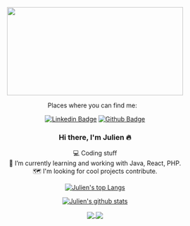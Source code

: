 </p>
<p align='center'>
   <img src="https://github.githubassets.com/images/modules/open_graph/github-octocat.png" width="400" height="200">
</p>
<p align='center'>
<a align='center'>
<a> Places where you can find me: </a>&nbsp;&nbsp;
 <div align='center'>
    
[![Linkedin Badge](https://img.shields.io/badge/-LinkedIn-blue?style=flat-square&logo=Linkedin&logoColor=white&link=https://www.linkedin.com/in/julien-von-der-marck/)](https://www.linkedin.com/in/julien-von-der-marck/)
[![Github Badge](https://img.shields.io/github/followers/jvondermarck?style=social)](https://github.com/jvondermarck/)

### Hi there, I'm Julien 🔥

💻 Coding stuff <br/>
🌱 I’m currently learning and working with Java, React, PHP.<br/>
🗺️ I'm looking for cool projects contribute.<br/>
   
[![Julien's top Langs](https://github-readme-stats.vercel.app/api/top-langs/?username=jvondermarck)](https://github.com/anuraghazra/github-readme-stats)
   
[![Julien's github stats](https://github-readme-stats.vercel.app/api?username=jvondermarck&theme=dracula&show_icons=true)](https://github.com/anuraghazra/github-readme-stats)

<a href="https://github.com/dylan-power/dinosaur-exploder">
  <img align="center" src="https://github-readme-stats.vercel.app/api/pin/?username=dylan-power&repo=dinosaur-exploder" />
</a>
<a href="https://github.com/jvondermarck/kingdomino">
  <img align="center" src="https://github-readme-stats.vercel.app/api/pin/?username=jvondermarck&repo=kingdomino" />
</a>


